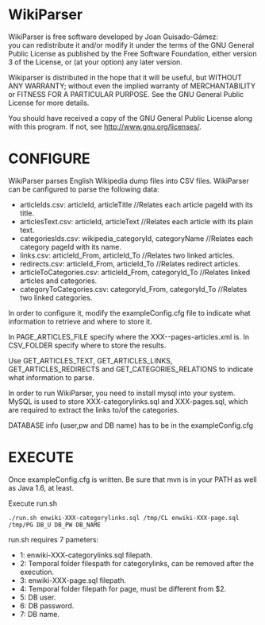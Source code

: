 # WikiParser

WikiParser is free software developed by Joan Guisado-Gámez:                                                     
you can redistribute it and/or modify it under the terms of
the GNU General Public License as published by the Free
Software Foundation, either version 3 of the License, or
(at your option) any later version.

Wikiparser is distributed in the hope that it will be useful,
but WITHOUT ANY WARRANTY; without even the implied warranty of
MERCHANTABILITY or FITNESS FOR A PARTICULAR PURPOSE.  See the
GNU General Public License for more details.

You should have received a copy of the GNU General Public License
along with this program.  If not, see <http://www.gnu.org/licenses/>.

CONFIGURE
===

WikiParser parses English Wikipedia dump files into CSV files. WikiParser
can be canfigured to parse the following data:

- articleIds.csv: articleId, articleTitle  //Relates each article pageId with its title.
- articlesText.csv: articleId, articleText //Relates each article with its plain text.
- categoriesIds.csv: wikipedia_categoryId, categoryName //Relates each category pageId with its name.
- links.csv: articleId_From, articleId_To //Relates two linked articles.
- redirects.csv: articleId_From, articleId_To //Relates redirect articles.
- articleToCategories.csv: articleId_From, categoryId_To //Relates linked articles and categories.
- categoryToCategories.csv: categoryId_From, categoryId_To //Relates two linked categories.

In order to configure it, modify the exampleConfig.cfg file to indicate what information to retrieve
and where to store it.

In PAGE_ARTICLES_FILE specify where the XXX--pages-articles.xml is.
In CSV_FOLDER specify where to store the results.

Use GET_ARTICLES_TEXT, GET_ARTICLES_LINKS, GET_ARTICLES_REDIRECTS and GET_CATEGORIES_RELATIONS
to indicate what information to parse.

In order to run WikiParser, you need to install mysql into your system. 
MySQL is used to store XXX-categorylinks.sql and XXX-pages.sql, which
are required to extract the links to/of the categories.

DATABASE info (user,pw and DB name) has to be in the exampleConfig.cfg

EXECUTE
===
Once exampleConfig.cfg is written. 
Be sure that mvn is in your PATH as well as Java 1.6, at least.

Execute run.sh 

```
./run.sh enwiki-XXX-categorylinks.sql /tmp/CL enwiki-XXX-page.sql /tmp/PG DB_U DB_PW DB_NAME
```

run.sh requires 7 pameters:
- 1: enwiki-XXX-categorylinks.sql filepath.
- 2: Temporal folder filespath for categorylinks, can be removed after the execution.
- 3: enwiki-XXX-page.sql filepath.
- 4: Temporal folder filepath for page, must be different from $2.
- 5: DB user.
- 6: DB password.
- 7: DB name.

